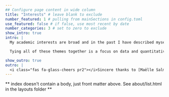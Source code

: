```yaml
---
## Configure page content in wide column
title: "Interests" # leave blank to exclude
number_featured: 1 # pulling from mainSections in config.toml
use_featured: false # if false, use most recent by date
number_categories: 3 # set to zero to exclude
show_intro: true
intro: |
  My academic interests are broad and in the past I have described myself as a bit of an academic 'magpie', however, I have published on topics such as migration and residential mobility (and particularly modelling migration using spatial interaction models), housing, gentrification, geographies of beer and brewing, synthetic data and longitudinal analysis.

  Tying all of these themes together is a focus on data and quantitative methods and a passion for applied work which often finds a home in urban settings. 

show_outro: true
outro: |
  <i class="fas fa-glass-cheers pr2"></i>Sincere thanks to [Maëlle Salmon](https://masalmon.eu/) for her help naming this Hugo theme!
---
```


** index doesn't contain a body, just front matter above.
See about/list.html in the layouts folder **